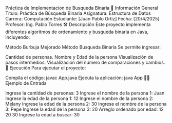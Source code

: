 Práctica de Implementacion de Busqueda Binaria
📌 Información General
Título: Práctica de Búsqueda Binaria
Asignatura: Estructura de Datos
Carrera: Computación
Estudiante: [Juan Pablo Ortiz]
Fecha: [20/4/2025]
Profesor: Ing. Pablo Torres
🛠️ Descripción
Este proyecto implementa diferentes algoritmos de ordenamiento y busqueda binaria en Java, incluyendo:

Método Burbuja Mejorado
Método Busqueda Binaria
Se permite ingresar:

Cantidad de personas.
Nombre y Edad de la persona
Visualización de pasos intermedios.
Visualización del número de comparaciones y cambios.
🚀 Ejecución
Para ejecutar el proyecto:

Compila el código:
javac App.java
Ejecuta la aplicación:
java App
🧑‍💻 Ejemplo de Entrada

Ingrese la cantidad de personas:
3
Ingrese el nombre de la persona 1:
Juan
Ingrese la edad de la persona 1:
12
Ingrese el nombre de la persona 2:
Melany
Ingrese la edad de la persona 2:
30
Ingrese el nombre de la persona 3:
Pepe
Ingrese la edad de la persona 3:
20
Arreglo ordenado por edad:
12 20 30 
Ingrese la edad a buscar:
30

